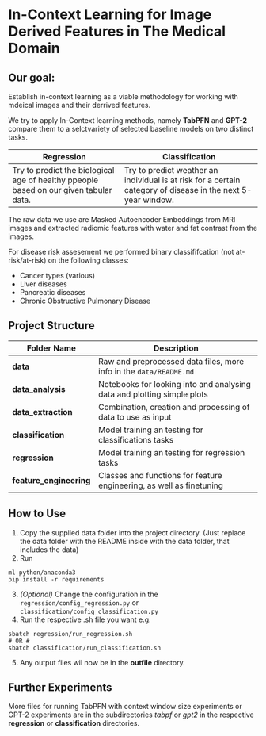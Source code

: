 # In-Context Learning for Image Derived Features in The Medical Domain

## Our goal:
Establish in-context learning as a viable methodology for working with mdeical images and their derrived features.

We try to apply In-Context learning methods, namely **TabPFN** and **GPT-2** compare them to a selctvariety of selected baseline models on two distinct tasks.

| Regression | Classification |
| --- | --- |
| Try to predict the biological age of healthy ppeople based on our given tabular data. | Try to predict weather an individual is at risk for a certain category of disease in the next 5-year window. | 

The raw data we use are Masked Autoencoder Embeddings from MRI images and extracted radiomic features with water and fat contrast from the images.

For disease risk assesement we performed binary classififcation (not at-risk/at-risk) on the following classes:
- Cancer types (various)
- Liver diseases
- Pancreatic diseases
- Chronic Obstructive Pulmonary Disease

## Project Structure

| Folder Name | Description |
| --- | --- |
|**data** | Raw and preprocessed data files, more info in the ```data/README.md``` |
|**data_analysis** | Notebooks for looking into and analysing data and plotting simple plots |
|**data_extraction** | Combination, creation and processing of data to use as input |
|**classification** | Model training an testing for classifications tasks|
|**regression** | Model training an testing for regression tasks |
|**feature_engineering** | Classes and functions for feature engineering, as well as finetuning |

## How to Use

1. Copy the supplied data folder into the project directory. (Just replace the data folder with the README inside with the data folder, that includes the data)
2. Run
```
ml python/anaconda3
pip install -r requirements
```
3. *(Optional)* Change the configuration in the ```regression/config_regression.py``` or ```classification/config_classification.py```
4. Run the respective .sh file you want e.g. 
```
sbatch regression/run_regression.sh
# OR #
sbatch classification/run_classification.sh
```
5. Any output files wil now be in the **outfile** directory.

## Further Experiments

More files for running TabPFN with context window size experiments or GPT-2 experiments are in the subdirectories *tabpf* or *gpt2* in the respective **regression** or **classification** directories.